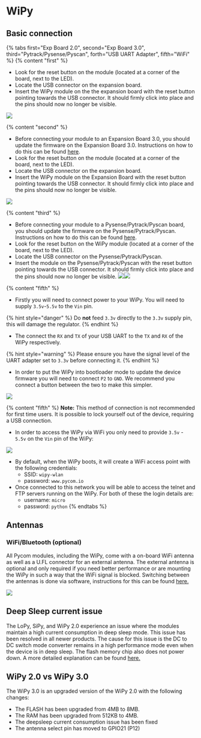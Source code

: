 # WiPy

## Basic connection


{% tabs first="Exp Board 2.0", second="Exp Board 3.0", third="Pytrack/Pysense/Pyscan", forth="USB UART Adapter", fifth="WiFi" %}
{% content "first" %}
* Look for the reset button on the module \(located at a corner of the board, next to the LED).
* Locate the USB connector on the expansion board.
* Insert the WiPy module on the the expansion board with the reset button pointing towards the USB connector. It should firmly click into place and the pins should now no longer be visible.

![](../../gitbook/assets/expansion_board_2_wipy.png)

{% content "second" %}
* Before connecting your module to an Expansion Board 3.0, you should update the firmware on the Expansion Board 3.0. Instructions on how to do this can be found [here](../../pytrackpysense/installation/firmware.md).
* Look for the reset button on the module \(located at a corner of the board, next to the LED).
* Locate the USB connector on the expansion board.
* Insert the WiPy module on the Expansion Board with the reset button pointing towards the USB connector. It should firmly click into place and the pins should now no longer be visible.

![](../../gitbook/assets/expansion_board_3_wipy.png)

{% content "third" %}
* Before connecting your module to a Pysense/Pytrack/Pyscan board, you should update the firmware on the Pysense/Pytrack/Pyscan. Instructions on how to do this can be found [here](../../pytrackpysense/installation/firmware.md).
* Look for the reset button on the WiPy module \(located at a corner of the board, next to the LED).
* Locate the USB connector on the Pysense/Pytrack/Pyscan.
* Insert the module on the Pysense/Pytrack/Pyscan with the reset button pointing towards the USB connector. It should firmly click into place and the pins should now no longer be visible. ![](https://blobscdn.gitbook.com/v0/b/gitbook-28427.appspot.com/o/assets%2F-LIfiUlGe6_zTmmvcuEa%2F-LKMXk1KQvBgjpw04I3u%2F-LIqfutE_BZ6gjVdmiv0%2FPysense_WiPy.png?generation=1534772071067482&alt=media)![](https://blobscdn.gitbook.com/v0/b/gitbook-28427.appspot.com/o/assets%2F-LIfiUlGe6_zTmmvcuEa%2F-LKMXk1KQvBgjpw04I3u%2F-LIqfvoSjvxTIwgw2MSg%2FPytrack_WiPy.png?generation=1534772075484372&alt=media)


{% content "fifth" %}
* Firstly you will need to connect power to your WiPy. You will need to supply `3.5v`-`5.5v` to the `Vin` pin.

{% hint style="danger" %}
Do **not** feed `3.3v` directly to the `3.3v` supply pin, this will damage the regulator.
{% endhint %}

* The connect the `RX` and `TX` of your USB UART to the `TX` and `RX` of the WiPy respectively.

{% hint style="warning" %}
Please ensure you have the signal level of the UART adapter set to `3.3v` before connecting it.
{% endhint %}

* In order to put the WiPy into bootloader mode to update the device firmware you will need to connect `P2` to `GND`. We recommend you connect a button between the two to make this simpler.

![](../../gitbook/assets/uart_wipy.png)


{% content "fifth" %}
**Note:** This method of connection is not recommended for first time users. It is possible to lock yourself out of the device, requiring a USB connection.

* In order to access the WiPy via WiFi you only need to provide `3.5v` - `5.5v` on the `Vin` pin of the WiPy:

![](../../gitbook/assets/bare_wipy.png)

* By default, when the WiPy boots, it will create a WiFi access point with the following credentials:
  * SSID: `wipy-wlan`
  * password: `www.pycom.io`
* Once connected to this network you will be able to access the telnet and FTP servers running on the WiPy. For both of these the login details are:
  * username: `micro`
  * password: `python`
{% endtabs %}

## Antennas

### WiFi/Bluetooth \(optional)

All Pycom modules, including the WiPy, come with a on-board WiFi antenna as well as a U.FL connector for an external antenna. The external antenna is optional and only required if you need better performance or are mounting the WiPy in such a way that the WiFi signal is blocked. Switching between the antennas is done via software, instructions for this can be found [here.](../../firmwareapi/pycom/network/wlan.md)

![](../../gitbook/assets/wifi_pigtail_ant_wipy.png)

## Deep Sleep current issue

The LoPy, SiPy, and WiPy 2.0 experience an issue where the modules maintain a high current consumption in deep sleep mode. This issue has been resolved in all newer products. The cause for this issue is the DC to DC switch mode converter remains in a high performance mode even when the device is in deep sleep. The flash memory chip also does not power down. A more detailed explanation can be found [here.](https://forum.pycom.io/topic/1022/root-causes-of-high-deep-sleep-current)

## WiPy 2.0 vs WiPy 3.0

The WiPy 3.0 is an upgraded version of the WiPy 2.0 with the following changes:

* The FLASH has been upgraded from 4MB to 8MB.
* The RAM has been upgraded from 512KB to 4MB.
* The deepsleep current consumption issue has been fixed
* The antenna select pin has moved to GPIO21 \(P12)

